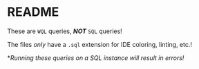 # README

These are `WQL` queries, ***NOT*** `SQL` queries!

The files *only* have a `.sql` extension for IDE coloring, linting, etc.!

**Running these queries on a SQL instance will result in errors!*
